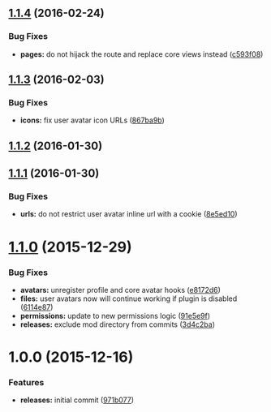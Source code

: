 <a name="1.1.4"></a>
## [1.1.4](https://github.com/hypeJunction/Elgg-avatars_user/compare/1.1.3...v1.1.4) (2016-02-24)


### Bug Fixes

* **pages:** do not hijack the route and replace core views instead ([c593f08](https://github.com/hypeJunction/Elgg-avatars_user/commit/c593f08))



<a name="1.1.3"></a>
## [1.1.3](https://github.com/hypeJunction/Elgg-avatars_user/compare/1.1.2...v1.1.3) (2016-02-03)


### Bug Fixes

* **icons:** fix user avatar icon URLs ([867ba9b](https://github.com/hypeJunction/Elgg-avatars_user/commit/867ba9b))



<a name="1.1.2"></a>
## [1.1.2](https://github.com/hypeJunction/Elgg-avatars_user/compare/1.1.1...v1.1.2) (2016-01-30)




<a name="1.1.1"></a>
## [1.1.1](https://github.com/hypeJunction/Elgg-avatars_user/compare/1.1.0...v1.1.1) (2016-01-30)


### Bug Fixes

* **urls:** do not restrict user avatar inline url with a cookie ([8e5ed10](https://github.com/hypeJunction/Elgg-avatars_user/commit/8e5ed10))



<a name="1.1.0"></a>
# [1.1.0](https://github.com/hypeJunction/Elgg-avatars_user/compare/1.0.0...v1.1.0) (2015-12-29)


### Bug Fixes

* **avatars:** unregister profile and core avatar hooks ([e8172d6](https://github.com/hypeJunction/Elgg-avatars_user/commit/e8172d6))
* **files:** user avatars now will continue working if plugin is disabled ([6114e87](https://github.com/hypeJunction/Elgg-avatars_user/commit/6114e87))
* **permissions:** update to new permissions logic ([91e5e9f](https://github.com/hypeJunction/Elgg-avatars_user/commit/91e5e9f))
* **releases:** exclude mod directory from commits ([3d4c2ba](https://github.com/hypeJunction/Elgg-avatars_user/commit/3d4c2ba))



<a name="1.0.0"></a>
# 1.0.0 (2015-12-16)


### Features

* **releases:** initial commit ([971b077](https://github.com/hypeJunction/Elgg-avatars_user/commit/971b077))



